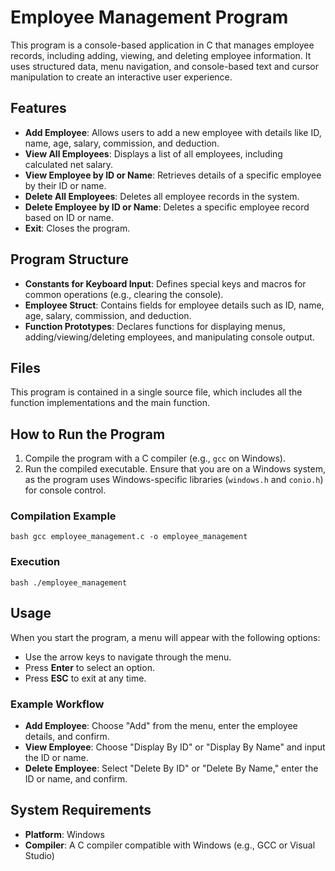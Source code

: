 # Employee Management Program

This program is a console-based application in C that manages employee records, including adding, viewing, and deleting employee information. It uses structured data, menu navigation, and console-based text and cursor manipulation to create an interactive user experience.

## Features

- **Add Employee**: Allows users to add a new employee with details like ID, name, age, salary, commission, and deduction.
- **View All Employees**: Displays a list of all employees, including calculated net salary.
- **View Employee by ID or Name**: Retrieves details of a specific employee by their ID or name.
- **Delete All Employees**: Deletes all employee records in the system.
- **Delete Employee by ID or Name**: Deletes a specific employee record based on ID or name.
- **Exit**: Closes the program.

## Program Structure

- **Constants for Keyboard Input**: Defines special keys and macros for common operations (e.g., clearing the console).
- **Employee Struct**: Contains fields for employee details such as ID, name, age, salary, commission, and deduction.
- **Function Prototypes**: Declares functions for displaying menus, adding/viewing/deleting employees, and manipulating console output.

## Files

This program is contained in a single source file, which includes all the function implementations and the main function.

## How to Run the Program

1. Compile the program with a C compiler (e.g., `gcc` on Windows).
2. Run the compiled executable. Ensure that you are on a Windows system, as the program uses Windows-specific libraries (`windows.h` and `conio.h`) for console control.

### Compilation Example

`bash
gcc employee_management.c -o employee_management`

### Execution

`bash
./employee_management`

## Usage

When you start the program, a menu will appear with the following options:

- Use the arrow keys to navigate through the menu.
- Press **Enter** to select an option.
- Press **ESC** to exit at any time.

### Example Workflow

- **Add Employee**: Choose "Add" from the menu, enter the employee details, and confirm.
- **View Employee**: Choose "Display By ID" or "Display By Name" and input the ID or name.
- **Delete Employee**: Select "Delete By ID" or "Delete By Name," enter the ID or name, and confirm.

## System Requirements

- **Platform**: Windows
- **Compiler**: A C compiler compatible with Windows (e.g., GCC or Visual Studio)

